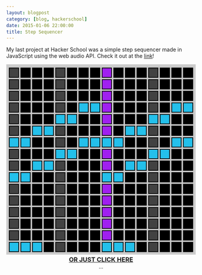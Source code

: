 ```yaml
---
layout: blogpost
category: [blog, hackerschool]
date: 2015-01-06 22:00:00
title: Step Sequencer
---
```


My last project at Hacker School was a simple step sequencer made in JavaScript using the web audio API. Check it out at the <a href="/sequencer.html">link</a>!

<img src="/Projects/ProjectImages/sequencer2.png">

<center><h3 style="display: inline; padding: 5px"><a href="/sequencer.html">OR JUST CLICK HERE</a></h3></center>

<center>...</center>